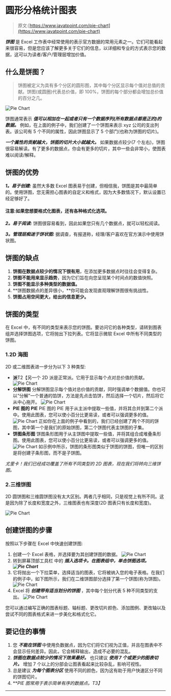 # 圆形分格统计图表

> 原文:[https://www.javatpoint.com/pie-chart](https://www.javatpoint.com/pie-chart)

***饼图*** 是 Excel 工作表中经常使用的表示官方数据的常用元素之一。它们可能看起来很容易，但是您应该了解更多关于它们的信息，以详细和专业的方式表示您的数据，这可以为读者/客户/管理层增加价值。

## 什么是饼图？

> 饼图被定义为具有多个分区的圆形图，其中每个分区显示每个值对总值的贡献。饼图(或圆圈)代表总价值，即 100%，饼图的每个部分都会增加总价值的百分之几。

![Pie Chart](../Images/eebcd1acb291facb982d000652239b77.png)

饼图通常表示 ***值可以相加在一起或者只有一个数据序列(所有数据点都是正的)的数据。*** 例如，在上面的例子中，我们创建了一个饼图来表示 xyz 公司的支出列表。该公司有 5 个不同的属性，因此饼图显示了 5 个部门(也称为饼图的切片)。

***一个属性的贡献越大，饼图的切片大小就越大。*** 如果数据点较少(7 个左右)，饼图很容易解读。有了更多的数据点，你会有更多的切片，其中一些会非常小，使图表难以阅读/解释。

## 饼图的优势

***1。易于创建:*** 虽然大多数 Excel 图表易于创建，但相信我，饼图是其中最简单的。使用饼图，您无需担心图表的自定义和格式，因为大多数情况下，默认设置已经足够好了。

#### 注意:如果您想要格式化图表，还有各种格式化选项。

***2。易于阅读:*** 饼图很容易看到，因此如果您只有几个数据点，就可以轻松阅读。

***3。管理层痴迷于饼状图:*** 据调查，有报道称，经理/客户喜欢在官方演示中使用饼状图。

## 饼图的缺点

1.  **饼图在数据点较少的情况下很有用**，在添加更多数据点时往往会变得复杂。
2.  **饼图不能用来显示趋势**，因为它们旨在向您呈现某个时间点的数值快照。
3.  **饼图不能显示多种类型的数据值。**
4.  **饼图数据点的差异很小，**你可能会发现直观理解饼图很有挑战性。
5.  **饼图占用空间更大，给出的信息更少。**

## 饼图的类型

在 Excel 中，有不同的类型来表示您的饼图。要访问它的各种类型，请转到图表组并选择饼图选项，它将抛出下拉列表。它将显示微软 Excel 中所有不同类型的饼图。

### 1.2D 海图

2D 或二维图表进一步分为以下 3 种类型:

*   **派**T2【另一个 2D 派是正常派。它用于显示每个点对总价值的贡献。
    ![Pie Chart](../Images/f36806e9bf21ab4039c3cc7b946d129e.png)
*   **分解饼图**
    分解饼图显示每个值对总价值的贡献，同时强调单个数据值。你也可以“分解”一个普通的馅饼，方法是先点击馅饼，然后选择一个切片，然后将它从中心拖开。
    ![Pie Chart](../Images/bf3f87a99fe524dbbc62b2a3ff56782c.png)
*   **PIE 图的 PIE**
    PIE 图的 PIE 用于从主派中提取一些值，并将其合并到第二个派中。使用此图表，您可以使小百分比更易读，或者可以强调更多的值。
    ![Pie Chart](../Images/35f94ca18eb03fbe0f34ffc7e90f839a.png)
    正如你在上面的例子中看到的，我们已经创建了两个不同的饼图，其中第一个是我们的原始饼图，第二个饼图代表主饼图的子集。
*   **饼图条形图**
    饼图条形图用于从主饼图中提取一些值，并将其组合成堆叠条形图。使用此图表，您可以使小百分比更易读，或者可以强调更多的值。
    ![Pie Chart](../Images/2511697bcecdb689a5b918a96318cf45.png)
    如示例中所示，饼图的条形图类似于饼图的饼图，但唯一的区别是将创建子条形图，而不是子饼图。

*尤里卡！我们已经成功覆盖了所有不同类型的 2D 图表，现在我们将转向三维饼图。*

### 2.三维饼图

2D 圆饼图和三维圆饼图没有太大区别。两者几乎相同，只是视觉上有所不同。这是因为除了长度和宽度之外，三维图表也有深度(2D 图表只有长度和宽度)。

![Pie Chart](../Images/451caae4a347915dc94b097df194b5c4.png)

## 创建饼图的步骤

按照以下步骤在 Excel 中快速创建饼图:

1.  创建一个 Excel 表格，并选择要为其创建饼图的数据。
    ![Pie Chart](../Images/612e9826fe8a03e806bed4c42cc4f6f6.png)
2.  转到屏幕顶部工具栏 中的 ***插入选项卡。在图表组中，单击饼图选项。
    ![Pie Chart](../Images/22f3a8e8bacf7b9de767339d67bc96c9.png)***
3.  它将抛出一个下拉菜单，选择适当的图表，它将被纳入您的电子表格。在我们的例子中，如下图所示，我们在二维饼图部分选择了第一个饼图(称为饼图)。
    ![Pie Chart](../Images/abc2b897218ef71158928d9b4fde274d.png)
4.  Excel 将 ***创建带有适当划分的饼图*** ，其中每个划分代表 5 种不同类型的支出。
    ![Pie Chart](../Images/eebcd1acb291facb982d000652239b77.png)

您可以通过编写正确的图表标题、轴标题、更改切片颜色、添加图例、更改轴以及尝试不同的图表格式来进一步美化和格式化它。

## 要记住的事情

1.  您 ***不能在饼图*** 中使用负数据点，因为它们将它们视为正值，并且在图表中不会显示任何差异。因此，它会稀释输出，造成不必要的混乱。
2.  ***饼图在数据点较少的情况下效果最好。*** 也只建议 ***使用 7 个或更少的图表切片。*** 增加 7 个以上的分部会让图表看起来比较杂乱，影响可视性。
3.  总是建议 ***为每个图表分区*** 使用不同的颜色，因为这有助于用户快速区分不同的饼图切片。
4.  ***PIE 图常用于表示简单有序的数据点。*T3】**

* * *